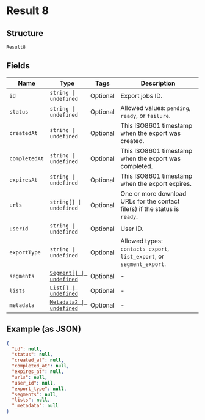 
# Result 8

## Structure

`Result8`

## Fields

| Name | Type | Tags | Description |
|  --- | --- | --- | --- |
| `id` | `string \| undefined` | Optional | Export jobs ID. |
| `status` | `string \| undefined` | Optional | Allowed values: `pending`, `ready`, or `failure`. |
| `createdAt` | `string \| undefined` | Optional | This ISO8601 timestamp when the export was created. |
| `completedAt` | `string \| undefined` | Optional | This ISO8601 timestamp when the export was completed. |
| `expiresAt` | `string \| undefined` | Optional | This ISO8601 timestamp when the export expires. |
| `urls` | `string[] \| undefined` | Optional | One or more download URLs for the contact file(s) if the status is `ready`. |
| `userId` | `string \| undefined` | Optional | User ID. |
| `exportType` | `string \| undefined` | Optional | Allowed types: `contacts_export`, `list_export`, or `segment_export`. |
| `segments` | [`Segment[] \| undefined`](../../doc/models/segment.md) | Optional | - |
| `lists` | [`List[] \| undefined`](../../doc/models/list.md) | Optional | - |
| `metadata` | [`Metadata2 \| undefined`](../../doc/models/metadata-2.md) | Optional | - |

## Example (as JSON)

```json
{
  "id": null,
  "status": null,
  "created_at": null,
  "completed_at": null,
  "expires_at": null,
  "urls": null,
  "user_id": null,
  "export_type": null,
  "segments": null,
  "lists": null,
  "_metadata": null
}
```

